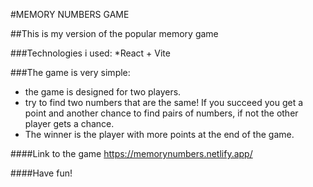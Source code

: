 #MEMORY NUMBERS GAME

##This is my version of the popular memory game

###Technologies i used: 
*React + Vite

###The game is very simple:
* the game is designed for two players.
* try to find two numbers that are the same! If you succeed you get a point and another chance to find pairs of numbers, if not the other player gets a chance.
* The winner is the player with more points at the end of the game.

####Link to the game
https://memorynumbers.netlify.app/

####Have fun!


